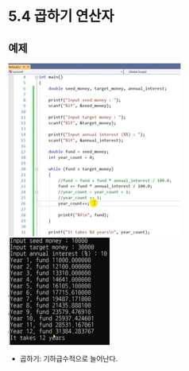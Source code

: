 # 5.4 곱하기 연산자

## 예제
![](../images/chapter5/oper3.png)
![](../images/chapter5/oper4.png)

* 곱하기: 기하급수적으로 늘어난다.